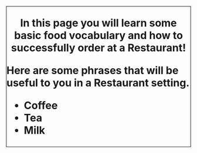 <h1 <div style="border: 1px solid black" Food and Ordering at a Restaurant</h1></div>

<p style="text-align:center;"> In this page you will learn some basic food vocabulary and how to successfully order at a Restaurant!</p>

<p style="text-align:left;">Here are some phrases that will be useful to you in a Restaurant setting.</p>

 <ul>
  <li>Coffee</li>
  <li>Tea</li>
  <li>Milk</li>
</ul>  
